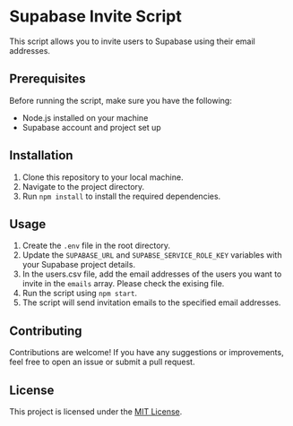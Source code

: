 # Supabase Invite Script

This script allows you to invite users to Supabase using their email addresses.

## Prerequisites

Before running the script, make sure you have the following:

- Node.js installed on your machine
- Supabase account and project set up

## Installation

1. Clone this repository to your local machine.
2. Navigate to the project directory.
3. Run `npm install` to install the required dependencies.

## Usage

1. Create the `.env` file in the root directory.
2. Update the `SUPABASE_URL` and `SUPABSE_SERVICE_ROLE_KEY` variables with your Supabase project details.
3. In the users.csv file, add the email addresses of the users you want to invite in the `emails` array. Please check the exising file.
4. Run the script using `npm start`.
5. The script will send invitation emails to the specified email addresses.

## Contributing

Contributions are welcome! If you have any suggestions or improvements, feel free to open an issue or submit a pull request.

## License

This project is licensed under the [MIT License](LICENSE).
